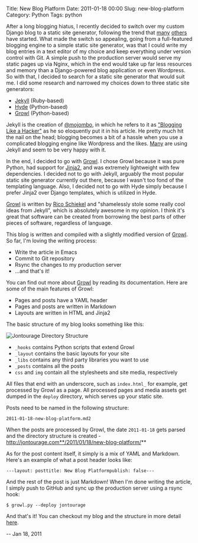 Title: New Blog Platform
Date: 2011-01-18 00:00
Slug: new-blog-platform
Category: Python
Tags: python


After a long blogging hiatus, I recently decided to switch over my
custom Django blog to a static site generator, following the trend that
[many](https://github.com/mojombo/jekyll)
[others](https://github.com/lakshmivyas/hyde) have started. What made
the switch so appealing, going from a full-featured blogging engine to a
simple static site generator, was that I could write my blog entries in
a text editor of my choice and keep everything under version control
with Git. A simple push to the production server would serve my static
pages up via Nginx, which in the end would take up far less resources
and memory than a Django-powered blog application or even Wordpress. So
with that, I decided to search for a static site generator that would
suit me. I did some research and narrowed my choices down to three
static site generators:

-   [Jekyll](https://github.com/mojombo/jekyll) (Ruby-based)
-   [Hyde](http://ringce.com/hyde) (Python-based)
-   [Growl](https://github.com/xfire/growl) (Python-based)

Jekyll is the creation of [@mojombo](http://twitter.com/#!/mojombo), in
which he refers to it as ["Blogging Like a
Hacker"](http://tom.preston-werner.com/2008/11/17/blogging-like-a-hacker.html)
as he so eloquently put it in his article. He pretty much hit the nail
on the head; blogging becomes a bit of a hassle when you use a
complicated blogging engine like Wordpress and the likes.
[Many](https://github.com/mojombo/jekyll/wiki/sites) are using Jekyll
and seem to be very happy with it.

In the end, I decided to go with
[Growl](https://github.com/xfire/growl). I chose Growl because it was
pure Python, had support for [Jinja2](http://jinja.pocoo.org/), and was
extremely lightweight with few dependencies. I decided not to go with
Jekyll, arguably the most popular static site generator currently out
there, because I wasn't too fond of the templating language. Also, I
decided not to go with Hyde simply because I prefer Jinja2 over Django
templates, which is utilized in Hyde.

[Growl](https://github.com/xfire/growl) is written by [Rico
Schiekel](http://downgra.de/) and "shamelessly stole some really cool
ideas from Jekyll", which is absolutely awesome in my opinion. I think
it's great that software can be created from borrowing the best parts of
other pieces of software, regardless of language.

This blog is written and compiled with a slightly modified version of
[Growl](https://github.com/jonathanchu/growl). So far, I'm loving the
writing process:

-   Write the article in Emacs
-   Commit to Git repository
-   Rsync the changes to my production server
-   ...and that's it!

You can find out more about
[Growl](https://github.com/jonathanchu/growl) by reading its
documentation. Here are some of the main features of Growl:

-   Pages and posts have a YAML header
-   Pages and posts are written in Markdown
-   Layouts are written in HTML and Jinja2

The basic structure of my blog looks something like this:

![Jontourage Directory
Structure](/images/jontourage_dir_structure.png)

-   `_hooks` contains Python scripts that extend Growl
-   `_layout` contains the basic layouts for your site
-   `_libs` contains any third party libraries you want to use
-   `_posts` contains all the posts
-   `css` and `img` contain all the stylesheets and site media,
    respectively

All files that end with an underscore, such as `index.html_` for
example, get processed by Growl as a page. All processed pages and media
assets get dumped in the `deploy` directory, which serves up your static
site.

Posts need to be named in the following structure:

    2011-01-18-new-blog-platform.md2

When the posts are processed by Growl, the date `2011-01-18` gets parsed
and the directory structure is created -
http://jontourage.com**/2011/01/18/new-blog-platform/**

As for the post content itself, it simply is a mix of YAML and Markdown.
Here's an example of what a post header looks like:

    ---layout: posttitle: New Blog Platformpublish: false---

And the rest of the post is just Markdown! When I'm done writing the
article, I simply push to GitHub and sync up the production server using
a rsync hook:

    $ growl.py --deploy jontourage

And that's it! You can checkout my blog and the structure in more detail
[here](https://github.com/jonathanchu/jontourage).


-- Jan 18, 2011
